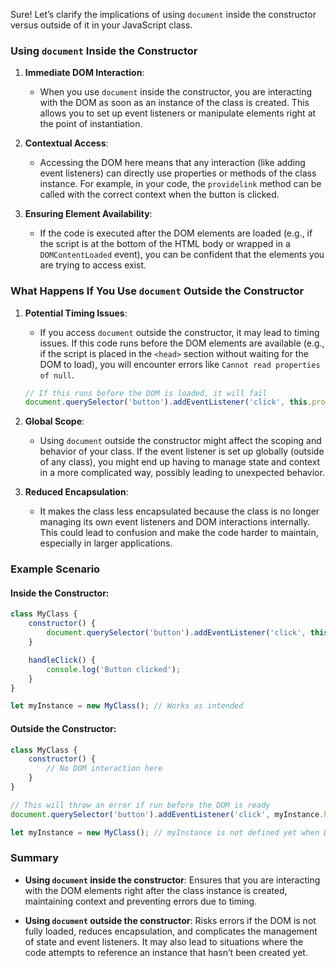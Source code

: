 Sure! Let’s clarify the implications of using `document` inside the constructor versus outside of it in your JavaScript class.

### Using `document` Inside the Constructor

1. **Immediate DOM Interaction**: 
   - When you use `document` inside the constructor, you are interacting with the DOM as soon as an instance of the class is created. This allows you to set up event listeners or manipulate elements right at the point of instantiation.

2. **Contextual Access**: 
   - Accessing the DOM here means that any interaction (like adding event listeners) can directly use properties or methods of the class instance. For example, in your code, the `providelink` method can be called with the correct context when the button is clicked.

3. **Ensuring Element Availability**: 
   - If the code is executed after the DOM elements are loaded (e.g., if the script is at the bottom of the HTML body or wrapped in a `DOMContentLoaded` event), you can be confident that the elements you are trying to access exist.

### What Happens If You Use `document` Outside the Constructor

1. **Potential Timing Issues**:
   - If you access `document` outside the constructor, it may lead to timing issues. If this code runs before the DOM elements are available (e.g., if the script is placed in the `<head>` section without waiting for the DOM to load), you will encounter errors like `Cannot read properties of null`.

   ```javascript
   // If this runs before the DOM is loaded, it will fail
   document.querySelector('button').addEventListener('click', this.providelink.bind(this));
   ```

2. **Global Scope**:
   - Using `document` outside the constructor might affect the scoping and behavior of your class. If the event listener is set up globally (outside of any class), you might end up having to manage state and context in a more complicated way, possibly leading to unexpected behavior.

3. **Reduced Encapsulation**:
   - It makes the class less encapsulated because the class is no longer managing its own event listeners and DOM interactions internally. This could lead to confusion and make the code harder to maintain, especially in larger applications.

### Example Scenario

#### Inside the Constructor:
```javascript
class MyClass {
    constructor() {
        document.querySelector('button').addEventListener('click', this.handleClick.bind(this));
    }

    handleClick() {
        console.log('Button clicked');
    }
}

let myInstance = new MyClass(); // Works as intended
```

#### Outside the Constructor:
```javascript
class MyClass {
    constructor() {
        // No DOM interaction here
    }
}

// This will throw an error if run before the DOM is ready
document.querySelector('button').addEventListener('click', myInstance.handleClick.bind(myInstance));

let myInstance = new MyClass(); // myInstance is not defined yet when DOM is accessed
```

### Summary

- **Using `document` inside the constructor**: Ensures that you are interacting with the DOM elements right after the class instance is created, maintaining context and preventing errors due to timing.
  
- **Using `document` outside the constructor**: Risks errors if the DOM is not fully loaded, reduces encapsulation, and complicates the management of state and event listeners. It may also lead to situations where the code attempts to reference an instance that hasn’t been created yet.